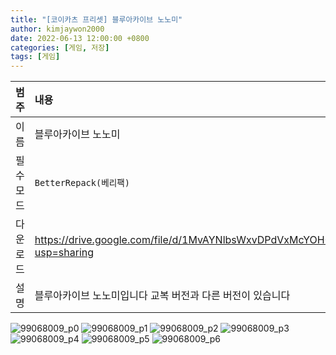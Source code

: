 ```yaml
---
title: "[코이카츠 프리셋] 블루아카이브 노노미"
author: kimjaywon2000
date: 2022-06-13 12:00:00 +0800
categories: [게임, 저장]
tags: [게임]
---
```


| 범주             | 내용            |
|:----------------|:---------------|
| 이름             | 블루아카이브 노노미  |
| 필수 모드         | `BetterRepack(베리팩)`       |
| 다운로드          | <https://drive.google.com/file/d/1MvAYNlbsWxvDPdVxMcYOH0v_9ObQ06Gv/view?usp=sharing> |
| 설명             | 블루아카이브 노노미입니다 교복 버전과 다른 버전이 있습니다   |

![99068009_p0](https://user-images.githubusercontent.com/76558033/174442184-859cb8ed-12ad-464d-9299-08eecf301a99.png)
![99068009_p1](https://user-images.githubusercontent.com/76558033/174442185-8b54558f-fe3e-497e-a736-efdea5281573.png)
![99068009_p2](https://user-images.githubusercontent.com/76558033/174442188-6a32d2ea-c9a8-470c-84df-ced189483787.png)
![99068009_p3](https://user-images.githubusercontent.com/76558033/174442189-09aba50e-e6f1-43c0-a238-ed326ed3ad89.png)
![99068009_p4](https://user-images.githubusercontent.com/76558033/174442192-5b37b6af-0164-4310-bc03-da5e45bb05f6.png)
![99068009_p5](https://user-images.githubusercontent.com/76558033/174442193-714fa465-769c-43b1-aadb-ebb5aab85e2b.png)
![99068009_p6](https://user-images.githubusercontent.com/76558033/174442196-a788d6c7-9cb7-4c20-aa66-be8cd7cae02f.png)
